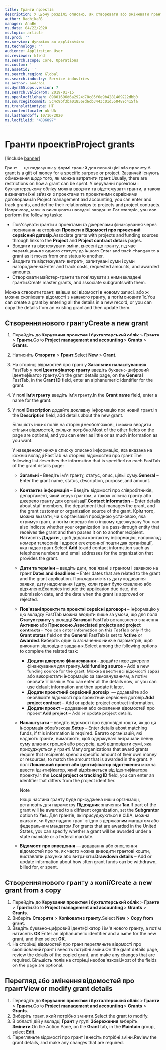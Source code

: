 ```yaml
---
title: Гранти проектів
description: У цьому розділі описано, як створювати або змінювати грант.
author: RadhikaRS
manager: AnnBe
ms.date: 04/22/2020
ms.topic: article
ms.prod: ''
ms.service: dynamics-ax-applications
ms.technology: ''
audience: Application User
ms.reviewer: kfend
ms.search.scope: Core, Operations
ms.custom: ''
ms.assetid: ''
ms.search.region: Global
ms.search.industry: Service industries
ms.author: andchoi
ms.dyn365.ops.version: 7
ms.search.validFrom: 2019-01-15
ms.openlocfilehash: 89801696d6a2924d78c85f6e9b4281409222dbb0
ms.sourcegitcommit: 5c4c9bf3ba018562d6cb3443c01d550489c415fa
ms.translationtype: HT
ms.contentlocale: uk-UA
ms.lasthandoff: 10/16/2020
ms.locfileid: "4086897"
---
```

# <a name="project-grants"></a><span data-ttu-id="f1041-103">Гранти проектів</span><span class="sxs-lookup"><span data-stu-id="f1041-103">Project grants</span></span>

[!include [banner](../includes/banner.md)]

<span data-ttu-id="f1041-104">Грант — це подарунок у формі грошей для певної цілі або проекту.</span><span class="sxs-lookup"><span data-stu-id="f1041-104">A grant is a gift of money for a specific purpose or project.</span></span> <span data-ttu-id="f1041-105">Зазвичай існують обмеження щодо того, як можна витратити грант.</span><span class="sxs-lookup"><span data-stu-id="f1041-105">Usually, there are restrictions on how a grant can be spent.</span></span> <span data-ttu-id="f1041-106">У керуванні проектом і бухгалтерському обліку можна вводити та відстежувати гранти, а також визначати їхні зв'язки з проектами та проектними сервісними договорами.</span><span class="sxs-lookup"><span data-stu-id="f1041-106">In Project management and accounting, you can enter and track grants, and define their relationships to projects and project contracts.</span></span> <span data-ttu-id="f1041-107">Наприклад, можна виконувати наведені завдання.</span><span class="sxs-lookup"><span data-stu-id="f1041-107">For example, you can perform the following tasks:</span></span>

- <span data-ttu-id="f1041-108">Пов'язувати гранти з проектами та джерелами фінансування через посилання на сторінки **Проекти** й **Відомості про проектний сервісний договір**.</span><span class="sxs-lookup"><span data-stu-id="f1041-108">Associate grants with projects and funding sources through links to the **Project** and **Project contract details** pages.</span></span>
- <span data-ttu-id="f1041-109">Вводити та відстежувати зміни, внесені до гранту, під час переміщення з одного статусу до іншого.</span><span class="sxs-lookup"><span data-stu-id="f1041-109">Enter and track changes to a grant as it moves from one status to another.</span></span>
- <span data-ttu-id="f1041-110">Вводити та відстежувати витрати, запитувані суми і суми нагородження.</span><span class="sxs-lookup"><span data-stu-id="f1041-110">Enter and track costs, requested amounts, and awarded amounts.</span></span>
- <span data-ttu-id="f1041-111">Створювати майстер-гранти та пов'язувати з ними вкладені гранти.</span><span class="sxs-lookup"><span data-stu-id="f1041-111">Create master grants, and associate subgrants with them.</span></span>

<span data-ttu-id="f1041-112">Можна створити грант, ввівши всі відомості в новому записі, або ж можна скопіювати відомості з наявного гранту, а потім оновити їх.</span><span class="sxs-lookup"><span data-stu-id="f1041-112">You can create a grant by entering all the details in a new record, or you can copy the details from an existing grant and then update them.</span></span>

## <a name="create-a-new-grant"></a><span data-ttu-id="f1041-113">Створення нового гранту</span><span class="sxs-lookup"><span data-stu-id="f1041-113">Create a new grant</span></span>

1. <span data-ttu-id="f1041-114">Перейдіть до **Керування проектом і бухгалтерський облік** \> **Гранти** \> **Гранти**.</span><span class="sxs-lookup"><span data-stu-id="f1041-114">Go to **Project management and accounting** \> **Grants** \> **Grants**.</span></span>
2. <span data-ttu-id="f1041-115">Натисніть **Створити** \> **Грант**.</span><span class="sxs-lookup"><span data-stu-id="f1041-115">Select **New** \> **Grant**.</span></span>
3. <span data-ttu-id="f1041-116">На сторінці відомостей про грант у **Загальних налаштуваннях** FastTab у полі **Ідентифікатор гранту** введіть буквено-цифровий ідентифікатор гранту.</span><span class="sxs-lookup"><span data-stu-id="f1041-116">On the grant details page, on the **General** FastTab, in the **Grant ID** field, enter an alphanumeric identifier for the grant.</span></span>
4. <span data-ttu-id="f1041-117">У полі **Ім’я гранту** введіть ім'я гранту.</span><span class="sxs-lookup"><span data-stu-id="f1041-117">In the **Grant name** field, enter a name for the grant.</span></span>
5. <span data-ttu-id="f1041-118">У полі **Description** додайте докладну інформацію про новий грант.</span><span class="sxs-lookup"><span data-stu-id="f1041-118">In the **Description** field, add details about the new grant.</span></span>

    <span data-ttu-id="f1041-119">Більшість інших полів на сторінці необов'язкові, і можна вводити стільки відомостей, скільки потрібно.</span><span class="sxs-lookup"><span data-stu-id="f1041-119">Most of the other fields on the page are optional, and you can enter as little or as much information as you want.</span></span>

    <span data-ttu-id="f1041-120">У наведеному нижче списку описано інформацію, яка вказана на кожній вкладці FastTab на сторінці відомостей про грант.</span><span class="sxs-lookup"><span data-stu-id="f1041-120">The following list describes the information that is specified on each FastTab of the grant details page:</span></span>

    - <span data-ttu-id="f1041-121">**Загальні** – Введіть ім'я гранту, статус, опис, ціль і суму.</span><span class="sxs-lookup"><span data-stu-id="f1041-121">**General** – Enter the grant name, status, description, purpose, and amount.</span></span>
    - <span data-ttu-id="f1041-122">**Контактна інформація** – Введіть відомості про співробітників, департамент, який керує грантом, а також клієнта гранту або джерело гранту для організації.</span><span class="sxs-lookup"><span data-stu-id="f1041-122">**Contact information** – Enter details about staff members, the department that manages the grant, and the grant customer or organization source of the grant.</span></span> <span data-ttu-id="f1041-123">Крім того, можна вказати, чи є організація прохідною установою, яка отримує грант, а потім передає його іншому одержувачу.</span><span class="sxs-lookup"><span data-stu-id="f1041-123">You can also indicate whether your organization is a pass-through entity that receives the grant and then passes it on to another recipient.</span></span> <span data-ttu-id="f1041-124">Натисніть **Додати** , щоб додати контактну інформацію, наприклад номери телефонів і адреси електронної пошти для організації, яка надає грант.</span><span class="sxs-lookup"><span data-stu-id="f1041-124">Select **Add** to add contact information such as telephone numbers and email addresses for the organization that provides the grant.</span></span>
    - <span data-ttu-id="f1041-125">**Дати та терміни** – введіть дати, пов'язані з грантом і заявкою на грант.</span><span class="sxs-lookup"><span data-stu-id="f1041-125">**Dates and deadlines** – Enter dates that are related to the grant and the grant application.</span></span> <span data-ttu-id="f1041-126">Приклади містять дату подавання заявки, дату надсилання і дату, коли грант було схвалено або відхилено.</span><span class="sxs-lookup"><span data-stu-id="f1041-126">Examples include the application due date, the submission date, and the date when the grant is approved or rejected.</span></span>
    - <span data-ttu-id="f1041-127">**Пов'язані проекти та проектні сервісні договори** – інформацію у цю вкладку FastTab можна вводити лише за умови, що для поля **Статус гранту** у вкладці **Загальні** FastTab встановлено значення **Активно** або **Присвоєно**.</span><span class="sxs-lookup"><span data-stu-id="f1041-127">**Associated projects and project contracts** – You can enter information on this FastTab only if the **Grant status** field on the **General** FastTab is set to **Active** or **Awarded**.</span></span> <span data-ttu-id="f1041-128">Виберіть один із зазначених нижче параметрів, щоб виконати відповідне завдання.</span><span class="sxs-lookup"><span data-stu-id="f1041-128">Select among the following options to complete the related task:</span></span>

        - <span data-ttu-id="f1041-129">**Додати джерело фінансування** – додайте нове джерело фінансування для гранту.</span><span class="sxs-lookup"><span data-stu-id="f1041-129">**Add funding source** – Add a new funding source for the grant.</span></span> <span data-ttu-id="f1041-130">Можна ввести всі відомості зараз або використати інформацію за замовчуванням, а потім оновити її пізніше.</span><span class="sxs-lookup"><span data-stu-id="f1041-130">You can enter all the details now, or you can use default information and then update it later.</span></span>
        - <span data-ttu-id="f1041-131">**Додати проектний сервісний договір**  — додавайте або оновлюйте відомості про проектний сервісний договір.</span><span class="sxs-lookup"><span data-stu-id="f1041-131">**Add project contract** – Add or update project contract information.</span></span>
        - <span data-ttu-id="f1041-132">**Додати проект** – додавання або оновлення відомостей про проект.</span><span class="sxs-lookup"><span data-stu-id="f1041-132">**Add project** – Add or update project details.</span></span>

    - <span data-ttu-id="f1041-133">**Налаштувати** – введіть відомості про відповідні кошти, якщо ця інформація обов'язкова.</span><span class="sxs-lookup"><span data-stu-id="f1041-133">**Setup** – Enter details about matching funds, if this information is required.</span></span> <span data-ttu-id="f1041-134">Багато організацій, які надають гранти, вимагають, щоб одержувачі витрачали певну суму власних грошей або ресурсів, щоб відповідати сумі, яка присуджується у ґранті.</span><span class="sxs-lookup"><span data-stu-id="f1041-134">Many organizations that award grants require that recipients spend a specific amount of their own money or resources, to match the amount that is awarded in the grant.</span></span> <span data-ttu-id="f1041-135">У полі **Локальний проект або ідентифікатор відстеження** можна ввести ідентифікатор, який відрізняється від ідентифікатора проекту.</span><span class="sxs-lookup"><span data-stu-id="f1041-135">In the **Local project or tracking ID** field, you can enter an identifier that differs from the project identifier.</span></span>

        > [!NOTE]
        > <span data-ttu-id="f1041-136">Якщо частина гранту буде присуджена іншій організації, встановіть для параметру **Підрядник** значення **Так**.</span><span class="sxs-lookup"><span data-stu-id="f1041-136">If part of the grant will be awarded to a different organization, set the **Subgrantor** option to **Yes**.</span></span> <span data-ttu-id="f1041-137">Для грантів, які присуджуються в США, можна вказати, чи буде надано грант згідно з державним мандатом або федеральним мандатом.</span><span class="sxs-lookup"><span data-stu-id="f1041-137">For grants that are awarded in the United States, you can specify whether a grant will be awarded under a state mandate or a federal mandate.</span></span>

    - <span data-ttu-id="f1041-138">**Відомості про виведення** — додавання або оновлення відомостей про те, як часто можна виводити грантові кошти, виставляти рахунки або витрачати.</span><span class="sxs-lookup"><span data-stu-id="f1041-138">**Drawdown details** – Add or update information about how often grant funds can be withdrawn, billed for, or spent.</span></span>

## <a name="create-a-new-grant-from-a-copy"></a><span data-ttu-id="f1041-139">Створення нового гранту з копії</span><span class="sxs-lookup"><span data-stu-id="f1041-139">Create a new grant from a copy</span></span>

1. <span data-ttu-id="f1041-140">Перейдіть до **Керування проектом і бухгалтерський облік** \> **Гранти** \> **Гранти**.</span><span class="sxs-lookup"><span data-stu-id="f1041-140">Go to **Project management and accounting** \> **Grants** \> **Grants**.</span></span>
2. <span data-ttu-id="f1041-141">Виберіть **Створити** \> **Копіювати з гранту**.</span><span class="sxs-lookup"><span data-stu-id="f1041-141">Select **New** \> **Copy from grant**.</span></span>
3. <span data-ttu-id="f1041-142">Введіть буквено-цифровий ідентифікатор і ім'я нового гранту, а потім натисніть **ОК**.</span><span class="sxs-lookup"><span data-stu-id="f1041-142">Enter an alphanumeric identifier and a name for the new grant, and then select **OK**.</span></span>
4. <span data-ttu-id="f1041-143">На сторінці відомостей про грант перегляньте відомості про скопійований грант і внесіть потрібні зміни.</span><span class="sxs-lookup"><span data-stu-id="f1041-143">On the grant details page, review the details of the copied grant, and make any changes that are required.</span></span> <span data-ttu-id="f1041-144">Більшість полів на сторінці необов'язкові.</span><span class="sxs-lookup"><span data-stu-id="f1041-144">Most of the fields on the page are optional.</span></span>

## <a name="view-or-modify-grant-details"></a><span data-ttu-id="f1041-145">Перегляд або змінення відомостей про грант</span><span class="sxs-lookup"><span data-stu-id="f1041-145">View or modify grant details</span></span>

1. <span data-ttu-id="f1041-146">Перейдіть до **Керування проектом і бухгалтерський облік** \> **Гранти** \> **Гранти**.</span><span class="sxs-lookup"><span data-stu-id="f1041-146">Go to **Project management and accounting** \> **Grants** \> **Grants**.</span></span>
2. <span data-ttu-id="f1041-147">Виберіть грант, який потрібно змінити.</span><span class="sxs-lookup"><span data-stu-id="f1041-147">Select the grant to modify.</span></span>
3. <span data-ttu-id="f1041-148">В області дій у вкладці **Грант** у групі **Збереження** виберіть **Змінити**.</span><span class="sxs-lookup"><span data-stu-id="f1041-148">On the Action Pane, on the **Grant** tab, in the **Maintain** group, select **Edit**.</span></span>
4. <span data-ttu-id="f1041-149">Перегляньте відомості про грант і внесіть потрібні зміни.</span><span class="sxs-lookup"><span data-stu-id="f1041-149">Review the grant details, and make any changes that are required.</span></span>

